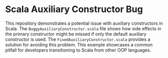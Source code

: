 # Scala Auxiliary Constructor Bug
This repository demonstrates a potential issue with auxiliary constructors in Scala.  The `BuggyAuxiliaryConstructor.scala` file shows how side effects in the primary constructor might be missed if only the default auxiliary constructor is used. The `FixedAuxiliaryConstructor.scala` provides a solution for avoiding this problem.  This example showcases a common pitfall for developers transitioning to Scala from other OOP languages. 